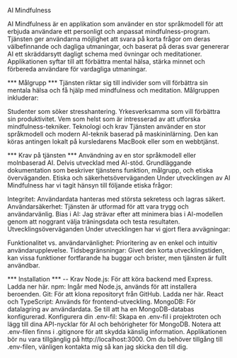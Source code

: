 AI Mindfulness

AI Mindfulness är en applikation som använder en stor språkmodell för att erbjuda användare ett personligt och anpassat mindfulness-program. Tjänsten ger användarna möjlighet att svara på korta frågor om deras välbefinnande och dagliga utmaningar, och baserat på deras svar genererar AI
ett skräddarsytt dagligt schema med övningar och meditationer. Applikationen syftar till att förbättra mental hälsa, stärka minnet och förbereda användare för vardagliga utmaningar.

*** Målgrupp ***
Tjänsten riktar sig till individer som vill förbättra sin mentala hälsa och få hjälp med mindfulness och meditation. Målgruppen inkluderar:

Studenter som söker stresshantering.
Yrkesverksamma som vill förbättra sin produktivitet.
Vem som helst som är intresserad av att utforska mindfulness-tekniker.
Teknologi och krav
Tjänsten använder en stor språkmodell och modern AI-teknik baserad på maskininlärning. Den kan köras antingen lokalt på kursledarens MacBook eller som en webbtjänst.

*** Krav på tjänsten ***
Användning av en stor språkmodell eller molnbaserad AI.
Delvis utvecklad med AI-stöd.
Grundläggande dokumentation som beskriver tjänstens funktion, målgrupp, och etiska överväganden.
Etiska och säkerhetsöverväganden
Under utvecklingen av AI Mindfulness har vi tagit hänsyn till följande etiska frågor:

Integritet: Användardata hanteras med största sekretess och lagras säkert.
Användarsäkerhet: Tjänsten är utformad för att vara trygg och användarvänlig.
Bias i AI: Jag strävar efter att minimera bias i AI-modellen genom att noggrant välja träningsdata och testa resultaten.
Utvecklingsöverväganden
Under utvecklingen har vi gjort flera avvägningar:

Funktionalitet vs. användarvänlighet: Prioritering av en enkel och intuitiv användarupplevelse.
Tidsbegränsningar: Givet den korta utvecklingstiden, kan vissa funktioner fortfarande ha buggar och brister, men tjänsten är fullt användbar.

*** Installation ***
-- Krav
Node.js: För att köra backend med Express. Ladda ner här.
npm: Ingår med Node.js, används för att installera beroenden.
Git: För att klona repositoryt från GitHub. Ladda ner här.
React och TypeScript: Används för frontend-utveckling.
MongoDB: För datalagring av användardata. Se till att ha en MongoDB-databas konfigurerad.
Konfigurera din .env-fil:
Skapa en .env-fil i projektroten och lägg till dina API-nycklar för AI och behörigheter för MongoDB.
Notera att .env-filen finns i .gitignore för att skydda känslig information.
Applikationen bör nu vara tillgänglig på http://localhost:3000. Om du behöver tillgång till .env-filen, vänligen kontakta mig så kan jag skicka den till dig.
